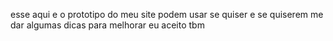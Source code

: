 esse aqui e o prototipo do meu site podem usar se quiser e se quiserem me dar algumas dicas para melhorar eu aceito tbm